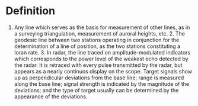 # Definition

1.  Any line which serves as the basis for measurement of other lines,
    as in a surveying triangulation, measurement of auroral heights,
    etc. 2. The geodesic line between two stations operating in
    conjunction for the determination of a line of position, as the two
    stations constituting a loran rate. 3. In radar, the line traced on
    amplitude-modulated indicators which corresponds to the power level
    of the weakest echo detected by the radar. It is retraced with every
    pulse transmitted by the radar, but appears as a nearly continuos
    display on the scope. Target signals show up as perpendicular
    deviations from the base line; range is measured along the base
    line; signal strength is indicated by the magnitude of the
    deviations; and the type of target usually can be determined by the
    appearance of the deviations.
